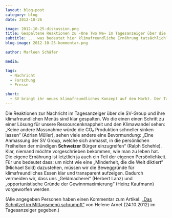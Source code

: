 ```yaml
---
layout: blog-post
category: blog
date: 2012-10-26

image: 2012-10-25-diskussion.png
title: Gespaltene Reaktionen zu «One Two We» im Tagesanzeiger über die SV-Group
subtitle: ... was bedeutet hier klimafreundliche Ernährung tatsächlich?
blog-image: 2012-10-25-kommentar.png

author: Marleen Schäfer

media:

tags:
  - Nachricht
  - Forschung
  - Presse

short:
  - SV bringt ihr neues klimafreundliches Konzept auf den Markt. Der Tagesanzeiger berichtet dazu. Viel spannender sind die fast 400 Kommentare zum Artikel. Eine kleine Zusammenfassung.
---
```


Die Reaktionen zur Nachricht im Tagesanzeiger über die SV-Group und ihre klimafreundlichen Menüs sind klar gespalten. Wo die einen einen Schritt zu einer Lösung für unsere Ressourcenknappheit und den Klimawandel sehen: „Keine andere Massnahme würde die CO₂ Produktion schneller sinken lassen“ (Adrian Müller), sehen viele andere eine Bevormundung: „Eine Anmassung der SV Group, welche sich anmasst, in die persönlichen Freiheiten der mündigen **Schweizer** Bürger einzugreifen“ (Ralph Schehle). Klar, niemand möchte vorgeschrieben bekommen, wie man zu leben hat. Die eigene Ernährung ist letztlich ja auch ein Teil der eigenen Persönlichkeit.
Für uns bedeutet dass: um nicht wie eine „Minderheit, die die Welt diktiert“ (Michael Sold) dazustehen, müssen wir die Beweggründe für klimafreundliches Essen klar und transparent aufzeigen. Dadurch vermeiden wir, dass uns „Geldmacherei“ (Herbert Lanz) und „opportunistische Gründe der Gewinnmaximierung“ (Heinz Kaufmann) vorgeworfen werden.

(Alle angegeben Personen haben einen Kommentar zum Artikel: [„Das Schnitzel im Mittagsmenü schrumpft“][1] von Helene Arnet (24.10.2012) im Tagesanzeiger gegeben.)

[1]: http://www.tagesanzeiger.ch/schweiz/Das-Schnitzel-im-Mittagsmenue-schrumpft/story/10183469
